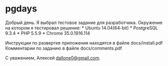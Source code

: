 pgdays
======

Добрый день.
Я выбрал тестовое задание для разработчика.
Окружение на котором я тестировал решение:
    * Ubuntu 14.04(64-bit)
    * PostgreSQL 9.3.4
    * PHP 5.5.9
    * Chrome 35.0.1916.114

 Инструкции по развертке приложения находятся в файле docs/install.pdf
 Комментарии по заданию в файле docs/comments.pdf


С уважением, Алексей <dallone0@gmail.com>.
